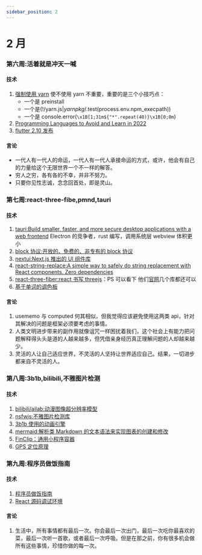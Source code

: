 ```yaml
---
sidebar_position: 2
---
```


# 2 月

### 第六周:活着就是冲天一喊

#### 技术

1. [强制使用 yarn](https://github.com/justjavac/please-use-yarn)
   使不使用 yarn 不重要，重要的是三个小技巧点：
   - 一个是 preinstall
   - 一个是(!/yarn\.js$|yarnpkg$/.test(process.env.npm_execpath))
   - 一个是 console.error(`\x1B[1;31m${"*".repeat(40)}\x1B[0;0m`)
2. [Programming Languages to Avoid and Learn in 2022](https://medium.com/@zriyans/programming-languages-to-avoid-and-learn-in-2022-ace5cf9fd11b)
3. [flutter 2.10 发布](https://medium.com/flutter/whats-new-in-flutter-2-10-5aafb0314b12)

#### 言论

- 一代人有一代人的命运，一代人有一代人承接命运的方式，或许，他会有自己的力量给这个无限世界一个不一样的解答。
- 穷人之穷，各有各的不幸，并非不努力。
- 只要你见性志诚，念念回首处，即是灵山。

### 第七周:react-three-fibe,pmnd,tauri

#### 技术

1. [tauri:Build smaller, faster, and more secure desktop applications with a web frontend](https://tauri.studio/)
   Electron 的竞争者，rust 编写，调用系统层 webview 体积更小
2. [block 协议:开放的、免费的、非专有的 block 协议](https://blockprotocol.org/)
3. [nextui:Next.js 推出的 UI 组件库](https://nextui.org/)
4. [react-string-replace:A simple way to safely do string replacement with React components. Zero dependencies](https://github.com/iansinnott/react-string-replace)
5. [react-three-fiber:react 书写 threejs](https://docs.pmnd.rs/react-three-fiber/getting-started/introduction)：PS 可以看下 他们[官网](https://docs.pmnd.rs)几个库都还可以
6. [基于单词的调色板](https://photochrome.io/)

#### 言论

1. usememo 与 computed 何其相似，但我觉得应该避免使用这两类 api，针对其解决的问题是框架必须要考虑的事情。
2. 人类文明进步带来的副作用就像诅咒一样困扰着我们，这个社会上有能力把问题解释得头头是道的人越来越多，但凭借亲身经历真正理解问题的人却越来越少。
3. 灵活的人让自己适应世界，不灵活的人坚持让世界适应自己。结果，一切进步都来自不灵活的人。

### 第八周:3b1b,bilibili,不雅图片检测

#### 技术

1. [bilibili/ailab:动漫图像超分辨率模型](https://github.com/bilibili/ailab)
2. [nsfwjs:不雅图片检测库](https://github.com/infinitered/nsfwjs)
3. [3b1b 使用的动画引擎](https://github.com/3b1b/manim)
4. [mermaid:解析类 Markdown 的文本语法来实现图表的创建和修改](https://github.com/mermaid-js/mermaid/blob/develop/README.zh-CN.md)
5. [FinClip：通用小程序容器](https://www.finclip.com)
6. [GPS 定位原理](https://pages.longtian.info/gps/)

### 第九周:程序员做饭指南

#### 技术

1. [程序员做饭指南](https://github.com/Anduin2017/HowToCook)
2. [React 源码调试环境](https://github.com/neroneroffy/react-source-code-debug)

#### 言论

1. 生活中，所有事情都有最后一次。你会最后一次出门，最后一次吃你最喜欢的菜，最后一次听一首歌，或者最后一次呼吸。但是在那之前，你有很多机会做所有这些事情，珍惜你做的每一次。
